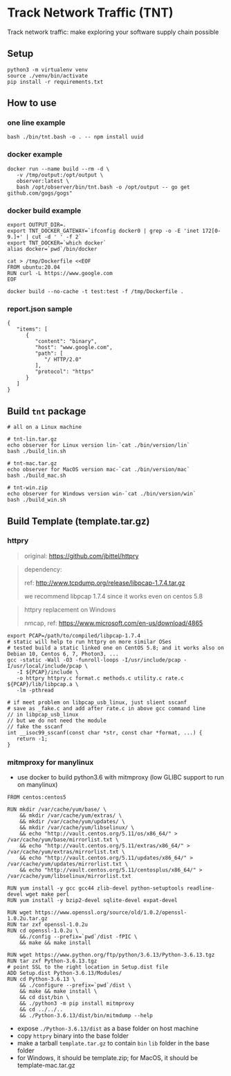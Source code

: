 # Track Network Traffic (TNT)

Track network traffic: make exploring your software supply chain possible

## Setup

```
python3 -m virtualenv venv
source ./venv/bin/activate
pip install -r requirements.txt
```

## How to use

### one line example

```
bash ./bin/tnt.bash -o . -- npm install uuid
```

### docker example

```
docker run --name build --rm -d \
   -v /tmp/output:/opt/output \
   observer:latest \
   bash /opt/observer/bin/tnt.bash -o /opt/output -- go get github.com/gogs/gogs"
```

### docker build example

```
export OUTPUT_DIR=.
export TNT_DOCKER_GATEWAY=`ifconfig docker0 | grep -o -E 'inet 172[0-9.]+' | cut -d ' ' -f 2`
export TNT_DOCKER=`which docker`
alias docker=`pwd`/bin/docker

cat > /tmp/Dockerfile <<EOF
FROM ubuntu:20.04
RUN curl -L https://www.google.com
EOF

docker build --no-cache -t test:test -f /tmp/Dockerfile .
```

### report.json sample

```
{
   "items": [
      {
         "content": "binary",
         "host": "www.google.com",
         "path": [
            "/ HTTP/2.0"
         ],
         "protocol": "https"
      }
   ]
}
```


## Build `tnt` package

```
# all on a Linux machine

# tnt-lin.tar.gz
echo observer for Linux version lin-`cat ./bin/version/lin`
bash ./build_lin.sh

# tnt-mac.tar.gz
echo observer for MacOS version mac-`cat ./bin/version/mac`
bash ./build_mac.sh

# tnt-win.zip
echo observer for Windows version win-`cat ./bin/version/win`
bash ./build_win.sh
```


## Build Template (template.tar.gz)

### httpry

> original: https://github.com/jbittel/httpry

> dependency:
>
> ref: http://www.tcpdump.org/release/libpcap-1.7.4.tar.gz
>
> we recommend libpcap 1.7.4 since it works even on centos 5.8

> httpry replacement on Windows
>
> nmcap, ref: https://www.microsoft.com/en-us/download/4865

```
export PCAP=/path/to/compiled/libpcap-1.7.4
# static will help to run httpry on more similar OSes
# tested build a static linked one on CentOS 5.8; and it works also on Debian 10, Centos 6, 7, Photon3, ...
gcc -static -Wall -O3 -funroll-loops -I/usr/include/pcap -I/usr/local/include/pcap \
   -I ${PCAP}/include \
   -o httpry httpry.c format.c methods.c utility.c rate.c ${PCAP}/lib/libpcap.a \
   -lm -pthread

# if meet problem on libpcap_usb_linux, just slient sscanf
# save as _fake.c and add after rate.c in above gcc command line
// in libpcap_usb_linux
// but we do not need the module
// fake the sscanf
int __isoc99_sscanf(const char *str, const char *format, ...) {
   return -1;
}
```

### mitmproxy for manylinux

- use docker to build python3.6 with mitmproxy (low GLIBC support to run on manylinux)

```
FROM centos:centos5

RUN mkdir /var/cache/yum/base/ \
    && mkdir /var/cache/yum/extras/ \
    && mkdir /var/cache/yum/updates/ \
    && mkdir /var/cache/yum/libselinux/ \
    && echo "http://vault.centos.org/5.11/os/x86_64/" > /var/cache/yum/base/mirrorlist.txt \
    && echo "http://vault.centos.org/5.11/extras/x86_64/" > /var/cache/yum/extras/mirrorlist.txt \
    && echo "http://vault.centos.org/5.11/updates/x86_64/" > /var/cache/yum/updates/mirrorlist.txt \
    && echo "http://vault.centos.org/5.11/centosplus/x86_64/" > /var/cache/yum/libselinux/mirrorlist.txt

RUN yum install -y gcc gcc44 zlib-devel python-setuptools readline-devel wget make perl
RUN yum install -y bzip2-devel sqlite-devel expat-devel

RUN wget https://www.openssl.org/source/old/1.0.2/openssl-1.0.2u.tar.gz
RUN tar zxf openssl-1.0.2u
RUN cd openssl-1.0.2u \
    &&./config --prefix=`pwd`/dist -fPIC \
    && make && make install

RUN wget https://www.python.org/ftp/python/3.6.13/Python-3.6.13.tgz
RUN tar zxf Python-3.6.13.tgz
# point SSL to the right location in Setup.dist file
ADD Setup.dist Python-3.6.13/Modules/
RUN cd Python-3.6.13 \
    && ./configure --prefix=`pwd`/dist \
    && make && make install \
    && cd dist/bin \
    && ./python3 -m pip install mitmproxy
    && cd ../../..
    && ./Python-3.6.13/dist/bin/mitmdump --help
```

- expose `./Python-3.6.13/dist` as a base folder on host machine
- copy `httpry` binary into the base folder
- make a tarball `template.tar.gz` to contain `bin` `lib` folder in the base folder
- for Windows, it should be template.zip; for MacOS, it should be template-mac.tar.gz
